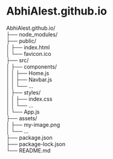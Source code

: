# AbhiAlest.github.io

<p>
AbhiAlest.github.io/ <br>
├── node_modules/ <br>
├── public/ <br>
│   ├── index.html <br>
│   └── favicon.ico <br>
├── src/ <br>
│   ├── components/ <br>
│   │   ├── Home.js <br>
│   │   ├── Navbar.js <br>
│   │   └── ... <br>
│   ├── styles/ <br>
│   │   ├── index.css <br>
│   │   └── ... <br>
│   └── App.js <br>
├── assets/ <br>
│   ├── my-image.png <br>
│   └── ... <br>
├── package.json <br>
├── package-lock.json <br>
└── README.md <br>
</p> 
